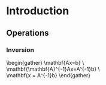 # Introduction

## Operations

### Inversion

\begin{gather}
\mathbf{Ax=b} \\\
\mathbf{\mathbf{A}^{-1}Ax=A^{-1}b} \\\
\mathbf{x = A^{-1}b}
\end{gather}
